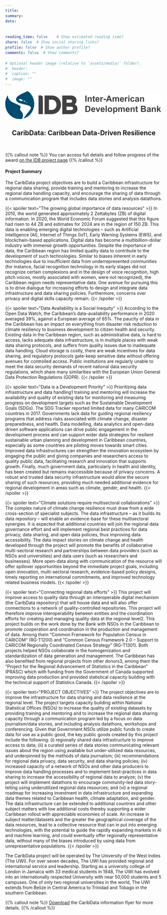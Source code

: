 ```yaml
---
title: 
summary: 
date: 


reading_time: false    # Show estimated reading time?
share: false  # Show social sharing links?
profile: false  # Show author profile?
comments: false  # Show comments?

# Optional header image (relative to `assets/media/` folder).
#  header:
#  caption: ""
#  image: ""
---
```

<div class="center">
  <img src="idb-logo-500.png" alt="IDB logo">
  <center><h2>CaribData: Caribbean Data-Driven Resilience</h2>
</div>

</br>


{{% callout note %}}
You can access full details and follow progress of the award [on the IDB project page](https://www.iadb.org/en/project/RG-T4186)
{{% /callout %}}

#### Project Summary

The CaribData project objectives are to build a Caribbean infrastructure for regional data sharing, provide training and mentoring to increase the regional data handling capacity, and encourage the sharing of data through a communication program that includes data stories and analysis datathons. 

{{< spoiler text="The growing global importance of data resources" >}}
In 2010, the world generated approximately 2 Zettabytes (ZB) of digital information. In 2020, the World Economic Forum suggested that this figure had risen to 44 ZB and estimates for 2024 are in the region of 150 ZB. This data is enabling emerging digital technologies – such as Artificial Intelligence (AI), Internet of Things (IoT), Early Warning Systems (EWS), and blockchain-based applications. Digital data has become a multibillion-dollar industry with immense growth opportunities. Despite the importance of data, the Caribbean region has limited quality data to contribute to the development of such technologies. Similar to biases inherent in early technologies due to insufficient data from underrepresented communities (for instance, facial recognition technology in its early stages did not recognize certain complexions and in the design of voice recognition, high pitch voices, mostly associated with women, were not recognized), the Caribbean region needs representative data. One avenue for pursuing this is to drive dialogue for increasing efforts to design and integrate data infrastructure and data sharing policies. Furthermore, concerns over privacy and digital skills capacity remain.
{{< /spoiler >}}

{{< spoiler text="Data Availability is a Social Inequity" >}}
According to the Open Data Watch, the Caribbean’s data-availability performance in 2020 averaged 39%, against a European average of 65%. The paucity of data in the Caribbean has an impact on everything from disaster risk reduction to climate resiliency to business development to citizen health and security. Existing data in the Caribbean region, such as administrative data, is hard to access, lacks adequate data infrastructure, is in multiple places with weak data sharing protocols, and suffers from quality issues due to inadequate data handling. Cloud storage is costly, there are weak incentives for data sharing, and regulatory protocols gate-keep sensitive data without offering avenues for controlled access. Public institutions are regularly unable to meet the data security demands of recent national data security regulations, which share many similarities with the European Union General Data Protection Regulations (GDPR).
{{< /spoiler >}}

{{< spoiler text="Data is a Development Priority" >}}
Prioritizing data infrastructure and data handling1 training and mentoring will increase the availability and quality of existing data for monitoring and measuring progress on development targets such as the Sustainable Development Goals (SDGs). The SDG Tracker reported limited data for many CARICOM countries in 2017. Governments lack data for guiding regional resiliency programs that address risks associated with climate change, disaster preparedness, and health. Data modelling, data analytics and open-data driven software applications can drive public engagement in the development process and can support wider data strategies for resilient sustainable urban planning and development in Caribbean countries, especially as some countries are piloting moves towards smart cities. Improved data infrastructures can strengthen the innovation ecosystem by engaging the public and giving companies and researchers access to quality public data, facilitating research and innovation that supports growth. Finally, much government data, particularly in health and identity, has been created but remains inaccessible because of privacy concerns. A robust and trusted data security infrastructure would allow the secure sharing of such resources, providing much needed additional evidence for regional development in areas such as climate, gender, and health.
{{< /spoiler >}}

{{< spoiler text="Climate solutions require multisectoral collaborations" >}}
The complex nature of climate change resilience must draw from a wide cross-section of specialist subjects. The data infrastructure – as it builds its data repository – will enable an evidence-base for these multisectoral synergies. It is expected that additional countries will join the regional data governance effort and will implement regional best practices for data privacy, data sharing, and open data policies, thus improving data accessibility. The data impact stories on climate change and health developed through the project will promote the benefits of collaborative multi-sectoral research and partnerships between data providers (such as NSOs and universities) and data users (such as researchers and businesses). More open-data along with communication of the resource will offer spillover opportunities beyond the immediate project goals, including open innovation, multi-sectoral research, evidence-based policy designs, timely reporting on international commitments, and improved technology related business models. 
{{< /spoiler >}}

{{< spoiler text="Connecting regional data efforts" >}}
This project will improve access to quality data through an interoperable digital mechanism (the CaribData repository) that will house data and will also offer connections to a network of quality-controlled repositories. This project will therefore improve interoperability between entities and the coordination efforts for creating and managing quality data at the regional level2. This project builds on the work done by the Bank with NSOs in the Caribbean to promote cooperation and coordination in the production and management of data. Among them “Common Framework for Population Census in CARICOM” (RG-T1200) and “Common Census Framework 2.0 – Support to CARICOM Regionally Coordinated Census Strategy” (RG-T1301). Both projects helped NSOs collaborate in the homogenization and standardization of data generation and management. The Caribbean has also benefited from regional projects from other donors3, among them the “Project for the Regional Advancement of Statistics in the Caribbean” (PRASC) which with funding from the Government of Canada supported improving data production and provided statistical capacity building with the technical support of Statistics Canada. 
{{< /spoiler >}}

{{< spoiler text="PROJECT OBJECTIVES" >}}
The project objectives are to improve the infrastructure for data sharing and data resilience at the regional level. The project targets capacity building within National Statistical Offices (NSOs) to increase the quality of existing datasets by providing training and mentoring and to increase the regional data sharing capacity through a communication program led by a focus on data journalism/data stories, and including analysis datathons, workshops and conferencing. Given that Government NSOs utilize public funds to create data for use as a public good, the key public goods created by this project include the following: (i) regionally shared data infrastructure to improve access to data; (ii) a curated series of data stories communicating relevant issues about the region using available but under-utilized data resources, and underpinned by the methods of data journalism; (iii) recommendations for regional data privacy, data security, and data sharing policies; (iv) increased capacity of a network of NSOs and other data producers to improve data handling processes and to implement best-practices in data sharing to increase the accessibility of regional data to analyze; (v) the project will implement datathons to encourage community-led data story-telling using underutilized regional data resources; and (vi) a regional roadmap for increasing investment in data infrastructure and expanding data themes related to Caribbean health, climate adaptation, and gender. The data infrastructure can be extended to additional countries and other subject matters with low additional costs thereby supporting a wider Caribbean rollout with appreciable economies of scale. An increase in subject matter/datasets and the greater the geographical coverage of the data resources, lead to a collective resource that can in put into emerging technologies, with the potential to guide the rapidly expanding markets in AI and machine learning, and could eventually offer regionally representative data, without many of the biases introduced by using data from unrepresentative populations. 
{{< /spoiler >}}



The CaribData project will be operated by The University of the West Indies (The UWI). For over seven decades, The UWI has provided regional and international service and leadership. Starting as a university college of London in Jamaica with 33 medical students in 1948, The UWI has evolved into an internationally respected University with near 50,000 students and 5 campuses. One of only two regional universities in the world, The UWI extends from Belize in Central America to Trinidad and Tobago in the southern Caribbean.

{{% callout note %}}
[Download](/static/uploads/UWI-IDB-CaribData-flyer3.pdf/) the CaribData information flyer for more details.
{{% /callout %}}
